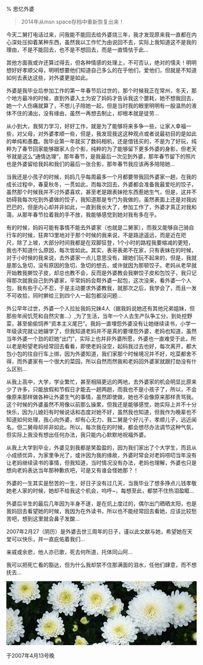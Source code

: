 % 思忆外婆

> 2014年从msn space存档中重新恢复出来！

今天二舅打电话过来，问我能不能回去给外婆烧三年，我才发现原来我一直都在内心深处压抑着某种东西，虽然我以工作忙为由说回不去，实际上我知道这不是我的理由，不是不能回去，也不是不想回去，而是一直情怯于此...

其他方面我或许还算过得去，但各种情感的处理上，不可否认，绝对的懦夫！明明想好好孝顺父母，明明想要他们知道自己多么的在乎他们，爱他们，但就是不知道如何去表达这些，对外婆更是如此。

外婆是我毕业后参加工作的第一年春节后过世的，那个时候我正在常州，冬天，那个地方最冷的时候，直到外婆入土为安了妈妈才告诉我这个噩耗，她不想我回去，她一个人伤痛就算了，不想儿子陪她一起，但是当时我的眼里明明有一股温热的液体不住的涌出，没有缘由，虽然一再想去制止，却根本就是徒劳…

从小到大，我努力学习，好好工作，就是为了能够将来多争一些，让家人幸福一些，对父母，对外婆孝顺一些，但是，我发现我这这种观点或者说最初目的是如此的单纯和愚蠢。我毕业第一年就买了数码相机，还是借钱买的，不是为了好玩，纯粹为了春节回家能够跟家人合个影，纯粹的为了能够留下更多外婆的身影，但老天爷就是这么“通情达理”，那年春节，是我最后一次见到外婆，那年春节留下的照片也是外婆留给我妈和我们的最后一张合影，那年春节我应该再多陪陪她…

当我还是小孩子的时候，妈妈几乎每周最多一个月都要带我回外婆家一趟，在我的成长过程中，春夏秋冬，一贯如此，而每次回去，外婆都会准备我最爱吃的饺子，虽然那个时候我并不讨外婆喜欢，甚至老是跟表妹抢东西惹她生气，但是，这并不妨碍我每次吃到外婆做的饺子，我知道那是专门为我做的，虽然表面上还是对我凶巴巴的，但是内心却并非如此，一直到我长大了，参加工作了，外婆才真正对我和蔼，从那年春节拉着我的手不放，我能够感觉到她对我有多在乎。

有的时候，妈妈可能有事情不能去外婆家（也就是二舅家），而我又能够自己骑自行车的时候，狂奔13里地对于那个时候的我来说，不是路途遥远，而是近在咫尺，除了上坡，大部分时间我都是在双脚狂登，1个小时的路程我要缩减的更短，我也不知道什么原因，每次皆如此。其实，表哥表弟不在家，只有表妹在的时候，对于小时候的我来说，去外婆家一点儿意思没有，跟她们玩不起来的，但是，我就是那么急切，没有原因的急切，急切的想去，或许就因为那顿饺子。老妈从老早就开始教我擀饺子皮，却总也教不会，反而是外婆教会我擀饺子皮和包饺子，我只记得那次就我自己到外婆家，平常妈妈会帮外婆一起包，这次没来，看外婆一个人包，我有些于心不忍，于是主动要求外婆教我，就那次之后，我学会了，而且一发不可收拾，同时擀给三到四个人一起包都没问题…

外公早年过世，外婆一个人拉扯我妈兄妹4人（据我妈说她还有其他兄弟姐妹，但那些年闹饥荒和自然灾害…）,为了生活，当年一个人去生产队争工分，到处挖野菜，甚至偷偷饲养“资本主义尾巴”。我妈一直埋怨外婆没有让她继续读书，小学一年级读完就让她辍学了，但我知道老妈并不是真的要埋怨外婆，老妈也知道，虽然当年外婆一个劲的赶她“出门”，实际上也并非外婆所愿，外婆也一直难受于此，所以老是盼望老妈经常回去看看，即使老妈没空，起码我过去也好，每次离开，都大包小包的往自行车上绑，因为外婆知道，我们家那个时候境况并不好，吃菜都舍不得，而外婆家有一个很大的菜园，所以自然而然我和老妈回外婆家就跟打劫没有什么区别…

从我上高中，大学，学业繁忙，甚至相隔更远的两地，去外婆家的机会明显比原来少了许多，只能放假和节假日才能去一趟两趟，而我也不是小孩子了，所以，不会像原来那样做各种让外婆生气的事情，虽然即使做，她也不会像原来那样责骂我。这个时候的外婆虽然不用像以前那么操累，但我还是能够感觉，她实际上并不十分快乐，因为儿媳妇有时候说话和态度对她不好，虽然我也知道，但我作为晚辈也不知道如何处理，我心向外婆，却有心无力，我二舅是个好儿子，孝顺儿子，远近闻名，但二舅母却并非如此。所以，每次我在的时候，都会想尽办法调节这种气氛，但实际上我没有想出任何办法，我只能内心默默地祝福外婆。

从我上大学到毕业，外婆见到我都是笑盈盈的，因为我们家出了个大学生，而且从小成绩优异，为家里争光了，或许因为我的缘故，外婆时常会对老妈唠叨当年没有让老妈继续读书的事情，但我知道，当时情况没有办法，老妈也理解，外婆也只是想向老妈表达当年那种歉疚吧，可是又有谁会怪她那？！

外婆的一生其实是愁苦的一生，好日子没有过几天，当我毕业了想多挣点儿钱孝敬她老人家的时候，她却不给我这个机会，呜呼~，每想至此，都禁不住热泪盈眶…

外婆后半生的最后几年因为半身不遂，是在炕上度过的，偶尔出门晒晒太阳，也是我妈回去看望她的时候，我因为在外读书，所以也不能经常回去看她，应该比较愁苦吧，想到这里就会鼻子发酸…

2007年2月27（阴历）是外婆去世三周年的日子，谨以此文献与她，希望她在天堂可以快乐，并一直庇佑着我们…

亲戚或余悲，他人亦已歌，死去何所道，托体同山阿...

我可以把死亡看的豁达，但为什么我却禁不住那满面的泪水，任他们肆意，而不想抚去…

<img src="images/white-chrysanthemum.png" alt=""/>

于2007年4月13号晚
